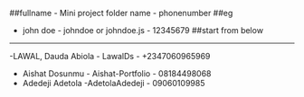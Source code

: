 ##fullname - Mini project folder name - phonenumber
##eg
- john doe - johndoe or johndoe.js - 12345679
##start from below
--------------------------------------
-LAWAL, Dauda Abiola - LawalDs - +2347060965969
- Aishat Dosunmu - Aishat-Portfolio - 08184498068
- Adedeji Adetola -AdetolaAdedeji - 09060109985

